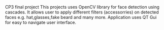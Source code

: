 CP3 final project
This projects uses OpenCV library for face detection using cascades. It allows user to apply different filters (accessorries) on detected faces e.g. hat,glasses,fake beard and many more.
Application uses QT Gui for easy to navigate user interface.
